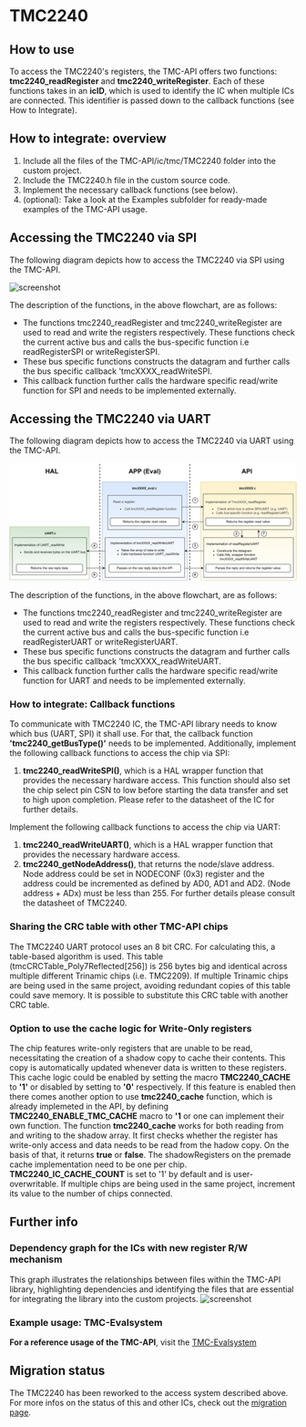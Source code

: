 # TMC2240


## How to use

To access the TMC2240's registers, the TMC-API offers two functions: **tmc2240_readRegister** and **tmc2240_writeRegister**.
Each of these functions takes in an **icID**, which is used to identify the IC when multiple ICs are connected. This identifier is passed down to the callback functions (see How to Integrate).

## How to integrate: overview

1. Include all the files of the TMC-API/ic/tmc/TMC2240 folder into the custom project.
2. Include the TMC2240.h file in the custom source code.
3. Implement the necessary callback functions (see below).
4. (optional): Take a look at the Examples subfolder for ready-made examples of the TMC-API usage.

## Accessing the TMC2240 via SPI
The following diagram depicts how to access the TMC2240 via SPI using the TMC-API.

![screenshot](registercall_hierarchy_flowchar_SPI.png)

The description of the functions, in the above flowchart, are as follows:
- The functions tmc2240_readRegister and tmc2240_writeRegister are used to read and write the registers respectively. These functions check the current active bus and calls the bus-specific function i.e readRegisterSPI or writeRegisterSPI.
- These bus specific functions constructs the datagram and further calls the bus specific callback 'tmcXXXX_readWriteSPI.
- This callback function further calls the hardware specific read/write function for SPI and needs to be implemented externally.

## Accessing the TMC2240 via UART
The following diagram depicts how to access the TMC2240 via UART using the TMC-API.

![screenshot](registercall_hierarchy_flowchart_UART.png)

The description of the functions, in the above flowchart, are as follows:
- The functions tmc2240_readRegister and tmc2240_writeRegister are used to read and write the registers respectively. These functions check the current active bus and calls the bus-specific function i.e readRegisterUART or writeRegisterUART.
- These bus specific functions constructs the datagram and further calls the bus specific callback 'tmcXXXX_readWriteUART.
- This callback function further calls the hardware specific read/write function for UART and needs to be implemented externally.

### How to integrate: Callback functions
To communicate with TMC2240 IC, the TMC-API library needs to know which bus (UART, SPI) it shall use. For that, the callback function **'tmc2240_getBusType()'** needs to be implemented.
Additionally, implement the following callback functions to access the chip via SPI:
1. **tmc2240_readWriteSPI()**, which is a HAL wrapper function that provides the necessary hardware access. This function should also set the chip select pin CSN to low before starting the data transfer and set to high upon completion. Please refer to the datasheet of the IC for further details.

Implement the following callback functions to access the chip via UART:
1. **tmc2240_readWriteUART()**, which is a HAL wrapper function that provides the necessary hardware access.
2. **tmc2240_getNodeAddress()**, that returns the node/slave address. Node address could be set in NODECONF (0x3) register and the address could be incremented as defined by AD0, AD1 and AD2. (Node address + ADx) must be less than 255. For further details please consult the datasheet of TMC2240.

### Sharing the CRC table with other TMC-API chips
The TMC2240 UART protocol uses an 8 bit CRC. For calculating this, a table-based algorithm is used. This table (tmcCRCTable_Poly7Reflected[256]) is 256 bytes big and identical across multiple different Trinamic chips (i.e. TMC2209).
If multiple Trinamic chips are being used in the same project, avoiding redundant copies of this table could save memory. It is possible to substitute this CRC table with another CRC table.

### Option to use the cache logic for Write-Only registers
The chip features write-only registers that are unable to be read, necessitating the creation of a shadow copy to cache their contents. This copy is automatically updated whenever data is written to these registers. This cache logic could be enabled by setting the macro **TMC2240_CACHE** to **'1'** or disabled by setting to **'0'** respectively. If this feature is enabled then there comes another option to use **tmc2240_cache** function, which is already implemeted in the API, by defining **TMC2240_ENABLE_TMC_CACHE** macro to **'1** or one can implement their own function. The function **tmc2240_cache** works for both reading from and writing to the shadow array. It first checks whether the register has write-only access and data needs to be read from the hadow copy. On the basis of that, it returns **true** or **false**. The shadowRegisters on the premade cache implementation need to be one per chip. **TMC2240_IC_CACHE_COUNT** is set to '1' by default and is user-overwritable. If multiple chips are being used in the same project, increment its value to the number of chips connected.

## Further info
### Dependency graph for the ICs with new register R/W mechanism
This graph illustrates the relationships between files within the TMC-API library, highlighting dependencies and identifying the files that are essential for integrating the library into the custom projects.
![screenshot](uml-tmc-api.png)

### Example usage: TMC-Evalsystem
**For a reference usage of the TMC-API**, visit the [TMC-Evalsystem](https://github.com/analogdevicesinc/TMC-EvalSystem)

## Migration status
The TMC2240 has been reworked to the access system described above. For more infos on the status of this and other ICs, check out the [migration page](https://github.com/analogdevicesinc/TMC-API/issues/53).